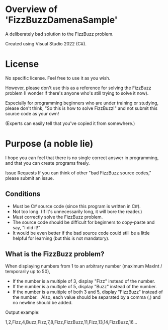 # Overview of 'FizzBuzzDamenaSample'
A deliberately bad solution to the FizzBuzz problem.

Created using Visual Studio 2022 (C#).

# License
No specific license. Feel free to use it as you wish.

However, please don't use this as a reference for solving the FizzBuzz problem
 (I wonder if there's anyone who's still trying to solve it now).

Especially for programming beginners who are under training or studying, please don't think,
 "So this is how to solve FizzBuzz!" and not submit this source code as your own!

(Experts can easily tell that you've copied it from somewhere.)

# Purpose (a noble lie)
I hope you can feel that there is no single correct answer in programming, and that you can create programs freely.

Issue Requests
If you can think of other "bad FizzBuzz source codes," please submit an issue.

## Conditions
- Must be C# source code (since this program is written in C#).
- Not too long. (If it's unnecessarily long, it will bore the reader.)
- Must correctly solve the FizzBuzz problem.
- The source code should be difficult for beginners to copy-paste and say, "I did it!"
- It would be even better if the bad source code could still be a little helpful for learning (but this is not mandatory).

## What is the FizzBuzz problem?

When displaying numbers from 1 to an arbitrary number (maximum MaxInt / temporarily up to 50),

- If the number is a multiple of 3, display "Fizz" instead of the number.
- If the number is a multiple of 5, display "Buzz" instead of the number.
- If the number is a multiple of both 3 and 5, display "FizzBuzz" instead of the number.   
Also, each value should be separated by a comma (,) and no newline should be added.

Output example:

1,2,Fizz,4,Buzz,Fizz,7,8,Fizz,FizzBuzz,11,Fizz,13,14,FizzBuzz,16...
